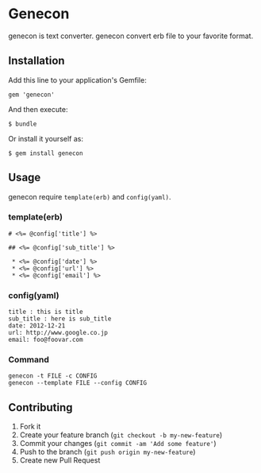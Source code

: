 # Genecon

genecon is text converter.
genecon convert erb file to your favorite format.

## Installation

Add this line to your application's Gemfile:

    gem 'genecon'

And then execute:

    $ bundle

Or install it yourself as:

    $ gem install genecon

## Usage

genecon require `template(erb)` and `config(yaml)`.

### template(erb)

```
# <%= @config['title'] %>

## <%= @config['sub_title'] %>

 * <%= @config['date'] %>
 * <%= @config['url'] %>
 * <%= @config['email'] %>
```

### config(yaml)

```
title : this is title
sub_title : here is sub_title
date: 2012-12-21
url: http://www.google.co.jp
email: foo@foovar.com
```

### Command

``` shell
genecon -t FILE -c CONFIG
genecon --template FILE --config CONFIG
```

## Contributing

1. Fork it
2. Create your feature branch (`git checkout -b my-new-feature`)
3. Commit your changes (`git commit -am 'Add some feature'`)
4. Push to the branch (`git push origin my-new-feature`)
5. Create new Pull Request
